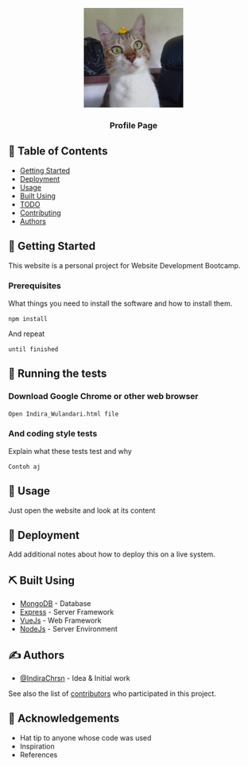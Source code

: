 <p align="center">
  <a href="" rel="noopener">
 <img width=200px height=200px src="pugu.jpeg" alt="Project logo"></a>
</p>

<h3 align="center">Profile Page</h3>

<!-- <div align="center">

[![Status](https://img.shields.io/badge/status-active-success.svg)]()
[![GitHub Issues](https://img.shields.io/github/issues/kylelobo/The-Documentation-Compendium.svg)](https://github.com/kylelobo/The-Documentation-Compendium/issues)
[![GitHub Pull Requests](https://img.shields.io/github/issues-pr/kylelobo/The-Documentation-Compendium.svg)](https://github.com/kylelobo/The-Documentation-Compendium/pulls)
[![License](https://img.shields.io/badge/license-MIT-blue.svg)](/LICENSE)

</div>

---

<p align="center"> Few lines describing your project.
    <br>
</p> -->

## 📝 Table of Contents

- [Getting Started](#getting_started)
- [Deployment](#deployment)
- [Usage](#usage)
- [Built Using](#built_using)
- [TODO](../TODO.md)
- [Contributing](../CONTRIBUTING.md)
- [Authors](#authors)

## 🏁 Getting Started <a name = "getting_started"></a>

This website is a personal project for Website Development Bootcamp.

### Prerequisites

What things you need to install the software and how to install them.

```
npm install
```

And repeat

```
until finished
```

## 🔧 Running the tests <a name = "tests"></a>

### Download Google Chrome or other web browser

```
Open Indira_Wulandari.html file
```

### And coding style tests

Explain what these tests test and why

```
Contoh aj
```

## 🎈 Usage <a name="usage"></a>

Just open the website and look at its content

## 🚀 Deployment <a name = "deployment"></a>

Add additional notes about how to deploy this on a live system.

## ⛏️ Built Using <a name = "built_using"></a>

- [MongoDB](https://www.mongodb.com/) - Database
- [Express](https://expressjs.com/) - Server Framework
- [VueJs](https://vuejs.org/) - Web Framework
- [NodeJs](https://nodejs.org/en/) - Server Environment

## ✍️ Authors <a name = "authors"></a>

- [@IndiraChrsn](https://github.com/Indira-Chrsn) - Idea & Initial work

See also the list of [contributors](https://github.com/kylelobo/The-Documentation-Compendium/contributors) who participated in this project.

## 🎉 Acknowledgements <a name = "acknowledgement"></a>

- Hat tip to anyone whose code was used
- Inspiration
- References
